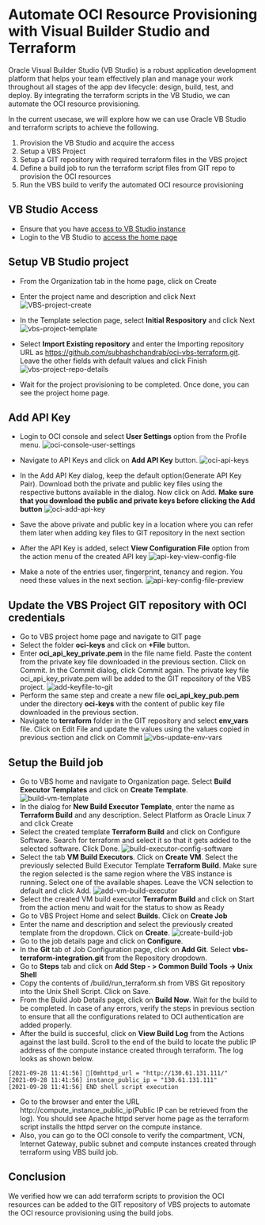 # Automate OCI Resource Provisioning with Visual Builder Studio and Terraform

Oracle Visual Builder Studio (VB Studio) is a robust application development platform that helps your team effectively plan and manage your work throughout all stages of the app dev lifecycle: design, build, test, and deploy. By integrating the terraform scripts in the VB Studio, we can automate the OCI resource provisioning. 

In the current usecase, we will explore how we can use Oracle VB Studio and terraform scripts to achieve the following.
1) Provision the VB Studio and acquire the access
2) Setup a VBS Project
3) Setup a GIT repository with required terraform files in the VBS project
4) Define a build job to run the terraform script files from GIT repo to provision the OCI resources
5) Run the VBS build to verify the automated OCI resource provisioning

## VB Studio Access
* Ensure that you have [access to VB Studio instance](https://docs.oracle.com/en/cloud/paas/visual-builder/visualbuilder-manage-development-process/basics.html#GUID-F907935C-DE58-41CE-AF3B-5F2DE654AE12)
* Login to the VB Studio to [access the home page](https://docs.oracle.com/en/cloud/paas/visual-builder/visualbuilder-manage-development-process/basics.html#GUID-93A3E6D1-FED5-4AE0-8AF6-7B27E72556E8)

## Setup VB Studio project
* From the Organization tab in the home page, click on Create
* Enter the project name and description and click Next
![VBS-project-create](https://user-images.githubusercontent.com/22868753/135040681-45a177e8-8beb-41d1-aebf-b941e2a563e8.jpg)

* In the Template selection page, select **Initial Respository** and click Next
![vbs-project-template](https://user-images.githubusercontent.com/22868753/135034693-b2a6b80e-d169-471e-92a9-9a54ed68c047.jpg)

* Select **Import Existing repository** and enter the Importing repository URL as https://github.com/subhashchandrab/oci-vbs-terraform.git. Leave the other fields with default values and click Finish
![vbs-project-repo-details](https://user-images.githubusercontent.com/22868753/135035641-56b9169c-c08a-4030-8701-30671e6e6297.jpg)

* Wait for the project provisioning to be completed. Once done, you can see the project home page.


## Add API Key
* Login to OCI console and select **User Settings** option from the Profile menu.
![oci-console-user-settings](https://user-images.githubusercontent.com/22868753/135036751-6233cf1f-9fc3-48ac-a95c-e4cfd3ed435c.jpg)

* Navigate to API Keys and click on **Add API Key** button.
![oci-api-keys](https://user-images.githubusercontent.com/22868753/135037492-50dfca3b-35bc-4c74-bc20-ced27cc43e73.jpg)

* In the Add API Key dialog, keep the default option(Generate API Key Pair). Download both the private and public key files using the respective buttons available in the dialog. Now click on Add.
**Make sure that you download the public and private keys before clicking the Add button**
![oci-add-api-key](https://user-images.githubusercontent.com/22868753/135038223-45c50485-e641-4ba2-a478-7020a0a21dc1.jpg)

* Save the above private and public key in a location where you can refer them later when adding key files to GIT repository in the next section

* After the API Key is added, select **View Configuration File** option from the action menu of the created API key 
![api-key-view-config-file](https://user-images.githubusercontent.com/22868753/135100788-e9db76b8-dfa1-4ad7-a449-2904ab8347dd.jpg)

* Make a note of the entries user, fingerprint, tenancy and region. You need these values in the next section.
![api-key-config-file-preview](https://user-images.githubusercontent.com/22868753/135109313-07b3ea16-e744-419f-b7b3-ea23e937e0a8.jpg)

## Update the VBS Project GIT repository with OCI credentials
* Go to VBS project home page and navigate to GIT page
* Select the folder **oci-keys** and click on **+File** button. 
* Enter **oci_api_key_private.pem** in the file name field. Paste the content from the private key file downloaded in the previous section. Click on Commit. In the Commit dialog, click Commit again. The private key file oci_api_key_private.pem will be added to the GIT repository of the VBS project.
![add-keyfile-to-git](https://user-images.githubusercontent.com/22868753/135043160-65e40da6-022d-48c8-b712-544e372e629c.jpg)
* Perform the same step and create a new file **oci_api_key_pub.pem** under the directory **oci-keys** with the content of public key file downloaded in the previous section. 
* Navigate to **terraform** folder in the GIT repository and select **env_vars** file. Click on Edit File and update the values using the values copied in previous section and click on Commit
![vbs-update-env-vars](https://user-images.githubusercontent.com/22868753/135102108-be861a78-7577-45eb-8a01-c35cd05bb48d.jpg)


## Setup the Build job
* Go to VBS home and navigate to Organization page. Select **Build Executor Templates** and click on **Create Template**.
![build-vm-template](https://user-images.githubusercontent.com/22868753/135110376-bb315d94-2a2c-45bf-ad85-4499c0d2ec40.jpg)
* In the dialog for **New Build Executor Template**, enter the name as **Terraform Build** and any description. Select Platform as Oracle Linux 7 and click Create
* Select the created template **Terraform Build** and click on Configure Software. Search for terraform and select it so that it gets added to the selected software. Click Done.
![build-executor-config-software](https://user-images.githubusercontent.com/22868753/135111811-fd0c4b34-2454-4e09-960d-a3ae89a9c97e.jpg)
* Select the tab **VM Build Executors**. Click on **Create VM**. Select the previously selected Build Executor Template **Terraform Build**. Make sure the region selected is the same region where the VBS instance is running. Select one of the available shapes. Leave the VCN selection to default and click Add.
![add-vm-build-executor](https://user-images.githubusercontent.com/22868753/135113853-bd42ae3b-5df6-4fbf-9b8f-bad16b0919df.jpg)
* Select the created VM build executor **Terraform Build** and click on Start from the action menu and wait for the status to show as Ready
* Go to VBS Project Home and select **Builds**. Click on **Create Job**
* Enter the name and description and select the previously created template from the dropdown. Click on **Create**.
![create-build-job](https://user-images.githubusercontent.com/22868753/135112560-bbf7b72f-e1c7-4446-8c1c-d450da506cf9.jpg)
* Go to the job details page and click on **Configure**. 
* In the **Git** tab of Job Configuration page, click on **Add Git**. Select **vbs-terraform-integration.git** from the Repository dropdown.
* Go to **Steps** tab and click on **Add Step - > Common Build Tools -> Unix Shell**
* Copy the contents of /build/run_terraform.sh from VBS Git repository into the Unix Shell Script. Click on Save.
* From the Build Job Details page, click on **Build Now**. Wait for the build to be completed. In case of any errors, verify the steps in previous section to ensure that all the configurations related to OCI authentication are added properly.
* After the build is succesful, click on **View Build Log** from the Actions against the last build. Scroll to the end of the build to locate the public IP address of the compute instance created through terraform.  The log looks as shown below.
```
[2021-09-28 11:41:56] [0mhttpd_url = "http://130.61.131.111/"
[2021-09-28 11:41:56] instance_public_ip = "130.61.131.111"
[2021-09-28 11:41:56] END shell script execution
```
* Go to the browser and enter the URL http://compute_instance_public_ip(Public IP can be retrieved from the log). You should see Apache httpd server home page as the terraform script installs the httpd server on the compute instance.
* Also, you can go to the OCI console to verify the compartment, VCN, Internet Gateway, public subnet and compute instances created through terraform using VBS build job.

## Conclusion
We verified how we can add terraform scripts to provision the OCI resources can be added to the GIT repository of VBS projects to automate the OCI resource provisioning using the build jobs.



